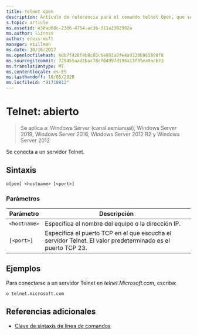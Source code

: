 ```yaml
---
title: telnet open
description: Artículo de referencia para el comando telnet Open, que se conecta a un servidor Telnet.
s.topic: article
ms.assetid: e30ad68c-2366-4754-ac36-311a2392902a
ms.author: lizross
author: eross-msft
manager: mtillman
ms.date: 10/16/2017
ms.openlocfilehash: 6db7f428f4b8c85c6e953a8fe4a9328b965898f8
ms.sourcegitcommit: 720455aad2bac78cf64997d196a13f35ea0acb73
ms.translationtype: MT
ms.contentlocale: es-ES
ms.lasthandoff: 10/05/2020
ms.locfileid: "91718012"
---
```

# <a name="telnet-open"></a>Telnet: abierto

> Se aplica a: Windows Server (canal semianual), Windows Server 2019, Windows Server 2016, Windows Server 2012 R2 y Windows Server 2012

Se conecta a un servidor Telnet.

## <a name="syntax"></a>Sintaxis

```
o[pen] <hostname> [<port>]
```

### <a name="parameters"></a>Parámetros

| Parámetro | Descripción |
|--|--|
| `<hostname>` | Especifica el nombre del equipo o la dirección IP. |
| `[<port>]` | Especifica el puerto TCP en el que escucha el servidor Telnet. El valor predeterminado es el puerto TCP 23. |

## <a name="examples"></a>Ejemplos

Para conectarse a un servidor Telnet en *telnet.Microsoft.com*, escriba:

```
o telnet.microsoft.com
```

## <a name="additional-references"></a>Referencias adicionales

- [Clave de sintaxis de línea de comandos](command-line-syntax-key.md)
